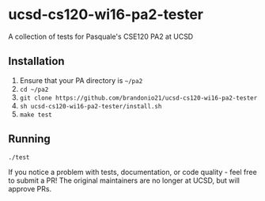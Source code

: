 ucsd-cs120-wi16-pa2-tester
==========================
A collection of tests for Pasquale's CSE120 PA2 at UCSD

Installation
------------
1. Ensure that your PA directory is `~/pa2`
2. `cd ~/pa2`
3. `git clone https://github.com/brandonio21/ucsd-cs120-wi16-pa2-tester`
4. `sh ucsd-cs120-wi16-pa2-tester/install.sh`
5. `make test`

Running
-------
`./test`

If you notice a problem with tests, documentation, or code quality -
feel free to submit a PR! The original maintainers are no longer at
UCSD, but will approve PRs.
